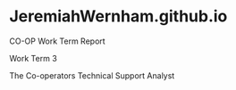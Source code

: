 # JeremiahWernham.github.io
CO-OP Work Term Report

Work Term 3

The Co-operators
Technical Support Analyst
